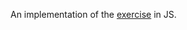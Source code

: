 An implementation of the [exercise](https://github.com/makeyourownneuralnetwork/makeyourownneuralnetwork/blob/master/part2_neural_network_mnist_data.ipynb) in JS.